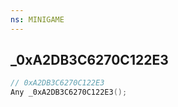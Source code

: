 ```yaml
---
ns: MINIGAME
---
```

## _0xA2DB3C6270C122E3

```c
// 0xA2DB3C6270C122E3
Any _0xA2DB3C6270C122E3();
```

